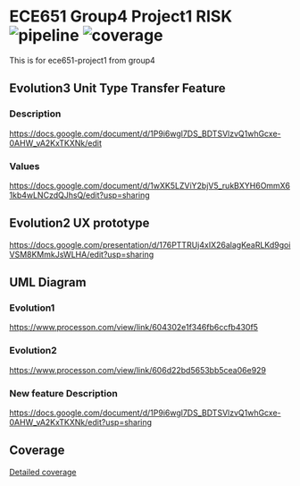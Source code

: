 ECE651 Group4 Project1 RISK
![pipeline](https://gitlab.oit.duke.edu/xs75/ece651-group4-project1/badges/master/pipeline.svg)
![coverage](https://gitlab.oit.duke.edu/xs75/ece651-group4-project1/badges/master/coverage.svg?job=test)
======================================
This is for ece651-project1 from group4

## Evolution3 Unit Type Transfer Feature
### Description
https://docs.google.com/document/d/1P9i6wgl7DS_BDTSVlzvQ1whGcxe-0AHW_vA2KxTKXNk/edit
### Values
https://docs.google.com/document/d/1wXK5LZViY2bjV5_rukBXYH6OmmX61kb4wLNCzdQJhsQ/edit?usp=sharing

## Evolution2 UX prototype
https://docs.google.com/presentation/d/176PTTRUj4xIX26alagKeaRLKd9goiVSM8KMmkJsWLHA/edit?usp=sharing

## UML Diagram
### Evolution1
https://www.processon.com/view/link/604302e1f346fb6ccfb430f5

### Evolution2
https://www.processon.com/view/link/606d22bd5653bb5cea06e929


### New feature Description
https://docs.google.com/document/d/1P9i6wgl7DS_BDTSVlzvQ1whGcxe-0AHW_vA2KxTKXNk/edit?usp=sharing

## Coverage
[Detailed coverage](https://xs75.pages.oit.duke.edu/ece651-group4-project1/dashboard.html)
